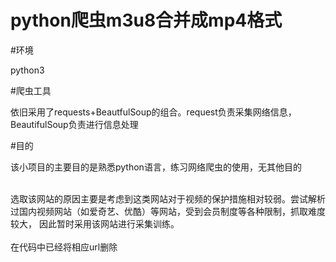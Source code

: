 # python爬虫m3u8合并成mp4格式

#环境

python3

#爬虫工具

依旧采用了requests+BeautfulSoup的组合。request负责采集网络信息，BeautifulSoup负责进行信息处理

#目的 

该小项目的主要目的是熟悉python语言，练习网络爬虫的使用，无其他目的<br/>
<br/>

选取该网站的原因主要是考虑到这类网站对于视频的保护措施相对较弱。尝试解析过国内视频网站（如爱奇艺、优酷）等网站，受到会员制度等各种限制，抓取难度较大， 因此暂时采用该网站进行采集训练。
<br/>
<br/>
在代码中已经将相应url删除
